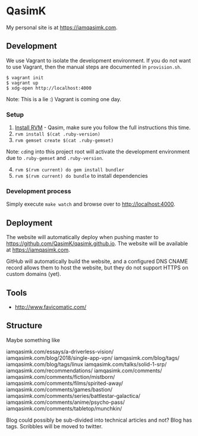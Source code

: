 # QasimK

My personal site is at <https://iamqasimk.com>.

## Development

We use Vagrant to isolate the development environment. If you do not want to use
Vagrant, then the manual steps are documented in `provision.sh`.

    $ vagrant init
    $ vagrant up
    $ xdg-open http://localhost:4000

Note: This is a lie :) Vagrant is coming one day.

### Setup

1. [Install RVM](https://rvm.io/rvm/install) - Qasim, make sure you follow the full instructions this time.
2. `rvm install $(cat .ruby-version)`
3. `rvm gemset create $(cat .ruby-gemset)`

Note: `cd`ing into this project root will activate the development environment
due to `.ruby-gemset` and `.ruby-version`.

4. `rvm $(rvm current) do gem install bundler`
5. `rvm $(rvm current) do bundle` to install dependencies

### Development process

Simply execute `make watch` and browse over to <http://localhost:4000>.

## Deployment

The website will automatically deploy when pushing master to
<https://github.com/QasimK/qasimk.github.io>. The website will be available
at <https://iamqasimk.com>.

GitHub will automatically build the website, and a configured DNS CNAME record
allows them to host the website, but they do not support HTTPS on custom domains
(yet).

## Tools

* <http://www.favicomatic.com/>

## Structure

Maybe something like

iamqasimk.com/essays/a-driverless-vision/
iamqasimk.com/blog/2018/single-app-vpn/
iamqasimk.com/blog/tags/
iamqasimk.com/blog/tags/linux
iamqasimk.com/talks/solid-1-srp/
iamqasimk.com/recommendations/
iamqasimk.com/comments/
iamqasimk.com/comments/fiction/mistborn/
iamqasimk.com/comments/films/spirited-away/
iamqasimk.com/comments/games/bastion/
iamqasimk.com/comments/series/battlestar-galactica/
iamqasimk.com/comments/anime/psycho-pass/
iamqasimk.com/comments/tabletop/munchkin/

Blog could possibly be sub-divided into technical articles and not?
Blog has tags.
Scribbles will be moved to twitter.
